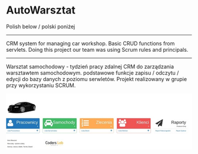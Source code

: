 # AutoWarsztat
Polish below / polski poniżej
________________________
CRM system for managing car workshop. Basic CRUD functions from servlets.
Doing this project our team was using Scrum rules and principals.
_________________________
Warsztat samochodowy - tydzień pracy zdalnej
CRM do zarządzania warsztawtem samochodowym. podstawowe funkcje zapisu / odczytu / edycji do bazy danych z poziomu serwletów.
Projekt realizowany w grupie przy wykorzystaniu SCRUM.

![](images/demo.jpg)
